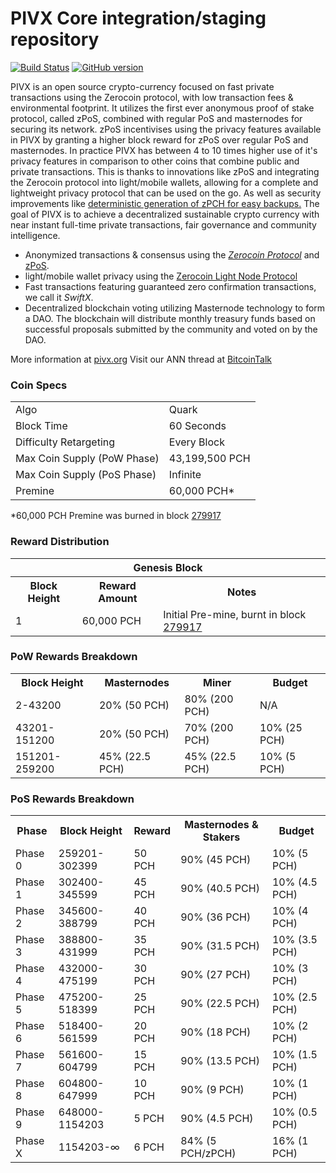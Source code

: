 PIVX Core integration/staging repository
=====================================

[![Build Status](https://travis-ci.org/PIVX-Project/PIVX.svg?branch=master)](https://travis-ci.org/PIVX-Project/PIVX) [![GitHub version](https://badge.fury.io/gh/PIVX-Project%2FPIVX.svg)](https://badge.fury.io/gh/PIVX-Project%2FPIVX)

PIVX is an open source crypto-currency focused on fast private transactions using the Zerocoin protocol, with low transaction fees & environmental footprint.  It utilizes the first ever anonymous proof of stake protocol, called zPoS, combined with regular PoS and masternodes for securing its network. zPoS incentivises using the privacy features available in PIVX by granting a higher block reward for zPoS over regular PoS and masternodes. In practice PIVX has between 4 to 10 times higher use of it's privacy features in comparison to other coins that combine public and private transactions. This is thanks to innovations like zPoS and integrating the Zerocoin protocol into light/mobile wallets, allowing for a complete and lightweight privacy protocol that can be used on the go. As well as security improvements like [deterministic generation of zPCH for easy backups.](https://www.reddit.com/r/pivx/comments/8gbjf7/how_to_use_deterministic_zerocoin_generation/)
The goal of PIVX is to achieve a decentralized sustainable crypto currency with near instant full-time private transactions, fair governance and community intelligence.
- Anonymized transactions & consensus using the [_Zerocoin Protocol_](http://www.pivx.org/zpiv) and [zPoS](https://pivx.org/zpos/).
- light/mobile wallet privacy using the [Zerocoin Light Node Protocol](https://pivx.org/wp-content/uploads/2018/11/Zerocoin_Light_Node_Protocol.pdf)
- Fast transactions featuring guaranteed zero confirmation transactions, we call it _SwiftX_.
- Decentralized blockchain voting utilizing Masternode technology to form a DAO. The blockchain will distribute monthly treasury funds based on successful proposals submitted by the community and voted on by the DAO.

More information at [pivx.org](http://www.pivx.org) Visit our ANN thread at [BitcoinTalk](http://www.bitcointalk.org/index.php?topic=1262920)

### Coin Specs
<table>
<tr><td>Algo</td><td>Quark</td></tr>
<tr><td>Block Time</td><td>60 Seconds</td></tr>
<tr><td>Difficulty Retargeting</td><td>Every Block</td></tr>
<tr><td>Max Coin Supply (PoW Phase)</td><td>43,199,500 PCH</td></tr>
<tr><td>Max Coin Supply (PoS Phase)</td><td>Infinite</td></tr>
<tr><td>Premine</td><td>60,000 PCH*</td></tr>
</table>

*60,000 PCH Premine was burned in block [279917](http://www.presstab.pw/phpexplorer/PIVX/block.php?blockhash=206d9cfe859798a0b0898ab00d7300be94de0f5469bb446cecb41c3e173a57e0)

### Reward Distribution

<table>
<th colspan=4>Genesis Block</th>
<tr><th>Block Height</th><th>Reward Amount</th><th>Notes</th></tr>
<tr><td>1</td><td>60,000 PCH</td><td>Initial Pre-mine, burnt in block <a href="http://www.presstab.pw/phpexplorer/PIVX/block.php?blockhash=206d9cfe859798a0b0898ab00d7300be94de0f5469bb446cecb41c3e173a57e0">279917</a></td></tr>
</table>

### PoW Rewards Breakdown

<table>
<th>Block Height</th><th>Masternodes</th><th>Miner</th><th>Budget</th>
<tr><td>2-43200</td><td>20% (50 PCH)</td><td>80% (200 PCH)</td><td>N/A</td></tr>
<tr><td>43201-151200</td><td>20% (50 PCH)</td><td>70% (200 PCH)</td><td>10% (25 PCH)</td></tr>
<tr><td>151201-259200</td><td>45% (22.5 PCH)</td><td>45% (22.5 PCH)</td><td>10% (5 PCH)</td></tr>
</table>

### PoS Rewards Breakdown

<table>
<th>Phase</th><th>Block Height</th><th>Reward</th><th>Masternodes & Stakers</th><th>Budget</th>
<tr><td>Phase 0</td><td>259201-302399</td><td>50 PCH</td><td>90% (45 PCH)</td><td>10% (5 PCH)</td></tr>
<tr><td>Phase 1</td><td>302400-345599</td><td>45 PCH</td><td>90% (40.5 PCH)</td><td>10% (4.5 PCH)</td></tr>
<tr><td>Phase 2</td><td>345600-388799</td><td>40 PCH</td><td>90% (36 PCH)</td><td>10% (4 PCH)</td></tr>
<tr><td>Phase 3</td><td>388800-431999</td><td>35 PCH</td><td>90% (31.5 PCH)</td><td>10% (3.5 PCH)</td></tr>
<tr><td>Phase 4</td><td>432000-475199</td><td>30 PCH</td><td>90% (27 PCH)</td><td>10% (3 PCH)</td></tr>
<tr><td>Phase 5</td><td>475200-518399</td><td>25 PCH</td><td>90% (22.5 PCH)</td><td>10% (2.5 PCH)</td></tr>
<tr><td>Phase 6</td><td>518400-561599</td><td>20 PCH</td><td>90% (18 PCH)</td><td>10% (2 PCH)</td></tr>
<tr><td>Phase 7</td><td>561600-604799</td><td>15 PCH</td><td>90% (13.5 PCH)</td><td>10% (1.5 PCH)</td></tr>
<tr><td>Phase 8</td><td>604800-647999</td><td>10 PCH</td><td>90% (9 PCH)</td><td>10% (1 PCH)</td></tr>
<tr><td>Phase 9</td><td>648000-1154203</td><td>5 PCH</td><td>90% (4.5 PCH)</td><td>10% (0.5 PCH)</td></tr>
<tr><td>Phase X</td><td>1154203-∞</td><td>6 PCH</td><td>84% (5 PCH/zPCH)</td><td>16% (1 PCH)</td></tr>
</table>
